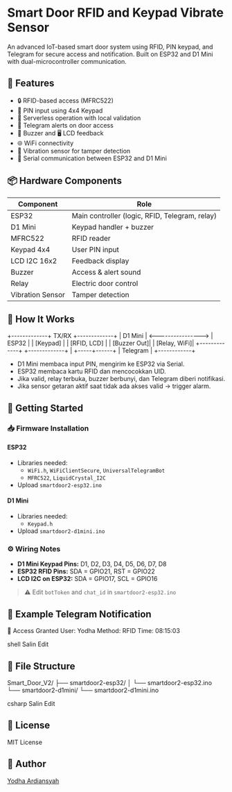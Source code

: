 # Smart Door RFID and Keypad Vibrate Sensor

An advanced IoT-based smart door system using RFID, PIN keypad, and Telegram for secure access and notification. Built on ESP32 and D1 Mini with dual-microcontroller communication.

## 🔐 Features

- 🔒 RFID-based access (MFRC522)
- 🔢 PIN input using 4x4 Keypad
- 📡 Serverless operation with local validation
- 📲 Telegram alerts on door access
- 🔔 Buzzer and 🖥 LCD feedback
- 🌐 WiFi connectivity
- 🚨 Vibration sensor for tamper detection
- 🔁 Serial communication between ESP32 and D1 Mini

## 📦 Hardware Components

| Component        | Role                         |
|------------------|------------------------------|
| ESP32            | Main controller (logic, RFID, Telegram, relay) |
| D1 Mini          | Keypad handler + buzzer       |
| MFRC522          | RFID reader                   |
| Keypad 4x4       | User PIN input                |
| LCD I2C 16x2     | Feedback display              |
| Buzzer           | Access & alert sound          |
| Relay            | Electric door control         |
| Vibration Sensor | Tamper detection              |

## 🔧 How It Works

+-------------+ TX/RX +-------------+
| D1 Mini | <----------------> | ESP32 |
| [Keypad] | | [RFID, LCD] |
| [Buzzer Out]| | [Relay, WiFi]|
+-------------+ +-------------+
|
+-----+------+
| Telegram |
+------------+


- D1 Mini membaca input PIN, mengirim ke ESP32 via Serial.
- ESP32 membaca kartu RFID dan mencocokkan UID.
- Jika valid, relay terbuka, buzzer berbunyi, dan Telegram diberi notifikasi.
- Jika sensor getaran aktif saat tidak ada akses valid → trigger alarm.

## 🚀 Getting Started

### 📥 Firmware Installation

#### ESP32
- Libraries needed:
  - `WiFi.h`, `WiFiClientSecure`, `UniversalTelegramBot`
  - `MFRC522`, `LiquidCrystal_I2C`
- Upload `smartdoor2-esp32.ino`

#### D1 Mini
- Libraries needed:
  - `Keypad.h`
- Upload `smartdoor2-d1mini.ino`

### ⚙️ Wiring Notes

- **D1 Mini Keypad Pins:** D1, D2, D3, D4, D5, D6, D7, D8
- **ESP32 RFID Pins:** SDA = GPIO21, RST = GPIO22
- **LCD I2C on ESP32:** SDA = GPIO17, SCL = GPIO16

> ⚠️ Edit `botToken` and `chat_id` in `smartdoor2-esp32.ino`

## 📲 Example Telegram Notification

🔐 Access Granted
User: Yodha
Method: RFID
Time: 08:15:03

shell
Salin
Edit

## 📁 File Structure

Smart_Door_V2/
├── smartdoor2-esp32/
│ └── smartdoor2-esp32.ino
└── smartdoor2-d1mini/
└── smartdoor2-d1mini.ino

csharp
Salin
Edit

## 📄 License

MIT License

## 👤 Author

[Yodha Ardiansyah](https://github.com/Yodhaardiansyah)
